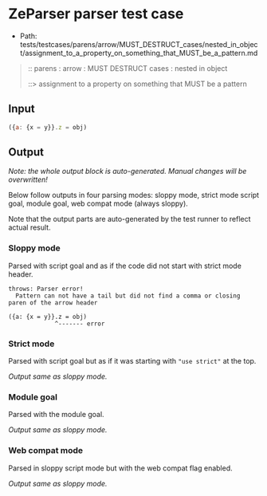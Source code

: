 # ZeParser parser test case

- Path: tests/testcases/parens/arrow/MUST_DESTRUCT_cases/nested_in_object/assignment_to_a_property_on_something_that_MUST_be_a_pattern.md

> :: parens : arrow : MUST DESTRUCT cases : nested in object
>
> ::> assignment to a property on something that MUST be a pattern

## Input


`````js
({a: {x = y}}.z = obj)
`````

## Output

_Note: the whole output block is auto-generated. Manual changes will be overwritten!_

Below follow outputs in four parsing modes: sloppy mode, strict mode script goal, module goal, web compat mode (always sloppy).

Note that the output parts are auto-generated by the test runner to reflect actual result.

### Sloppy mode

Parsed with script goal and as if the code did not start with strict mode header.

`````
throws: Parser error!
  Pattern can not have a tail but did not find a comma or closing paren of the arrow header

({a: {x = y}}.z = obj)
             ^------- error
`````

### Strict mode

Parsed with script goal but as if it was starting with `"use strict"` at the top.

_Output same as sloppy mode._

### Module goal

Parsed with the module goal.

_Output same as sloppy mode._

### Web compat mode

Parsed in sloppy script mode but with the web compat flag enabled.

_Output same as sloppy mode._

